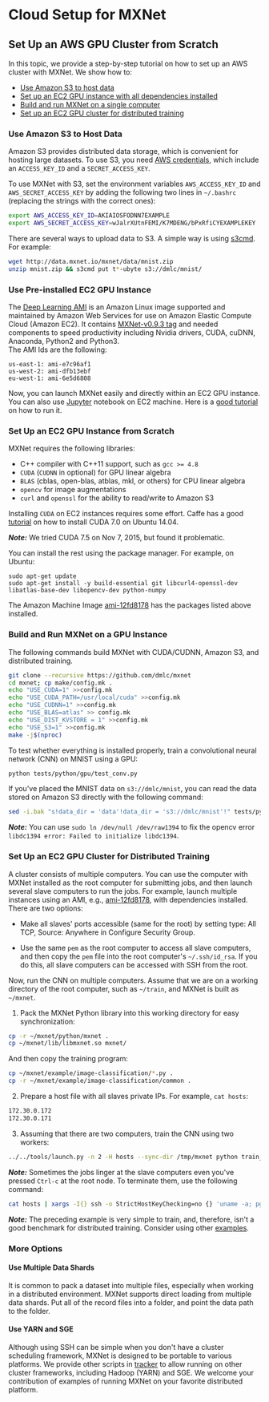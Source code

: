 # Cloud Setup for MXNet

## Set Up an AWS GPU Cluster from Scratch

In this topic, we provide a step-by-step tutorial on how to set up an AWS cluster with
MXNet. We show how to:

- [Use Amazon S3 to host data](#use-amazon-s3-to-host-data)
- [Set up an EC2 GPU instance with all dependencies installed](#set-up-an-ec2-gpu-instance)
- [Build and run MXNet on a single computer](#build-and-run-mxnet-on-a-gpu-instance)
- [Set up an EC2 GPU cluster for distributed training](#set-up-an-ec2-gpu-cluster-for-distributed-training)

### Use Amazon S3 to Host Data

Amazon S3 provides distributed data storage, which is convenient for hosting large datasets. To use S3, you need [AWS credentials](http://docs.aws.amazon.com/AWSSimpleQueueService/latest/SQSGettingStartedGuide/AWSCredentials.html),
which include an `ACCESS_KEY_ID` and a `SECRET_ACCESS_KEY`.

To use MXNet with S3, set the environment variables `AWS_ACCESS_KEY_ID` and
`AWS_SECRET_ACCESS_KEY` by adding the following two lines in
`~/.bashrc` (replacing the strings with the correct ones):

```bash
export AWS_ACCESS_KEY_ID=AKIAIOSFODNN7EXAMPLE
export AWS_SECRET_ACCESS_KEY=wJalrXUtnFEMI/K7MDENG/bPxRfiCYEXAMPLEKEY
```

There are several ways to upload data to S3. A simple way is using
[s3cmd](http://s3tools.org/s3cmd). For example:

```bash
wget http://data.mxnet.io/mxnet/data/mnist.zip
unzip mnist.zip && s3cmd put t*-ubyte s3://dmlc/mnist/
```

### Use Pre-installed EC2 GPU Instance The [Deep Learning AMI](https://aws.amazon.com/marketplace/pp/B01M0AXXQB?qid=1475211685369&sr=0-1&ref_=srh_res_product_title) is an Amazon Linux image supported and maintained by Amazon Web Services for use on Amazon Elastic Compute Cloud (Amazon EC2). It contains [MXNet-v0.9.3 tag](https://github.com/dmlc/mxnet) and needed components to speed productivity including Nvidia drivers, CUDA, cuDNN, Anaconda, Python2 and Python3.   
The AMI Ids are the following:```us-east-1: ami-e7c96af1us-west-2: ami-dfb13ebf eu-west-1: ami-6e5d6808```
Now, you can launch MXNet easily and directly within an EC2 GPU instance.  
You can also use [Jupyter](http://jupyter.org) notebook on EC2 machine. Here is a [good tutorial](https://github.com/dmlc/mxnet-notebooks) on how to run it.
### Set Up an EC2 GPU Instance from Scratch

MXNet requires the following libraries:

- C++ compiler with C++11 support, such as `gcc >= 4.8`
- `CUDA` (`CUDNN` in optional) for GPU linear algebra
- `BLAS` (cblas, open-blas, atblas, mkl, or others) for CPU linear algebra
- `opencv` for image augmentations
- `curl` and `openssl` for the ability to read/write to Amazon S3

Installing `CUDA` on EC2 instances requires some effort. Caffe has a good
[tutorial](https://github.com/BVLC/caffe/wiki/Install-Caffe-on-EC2-from-scratch-(Ubuntu,-CUDA-7,-cuDNN-3))
on how to install CUDA 7.0 on Ubuntu 14.04.

***Note:*** We tried CUDA 7.5 on Nov 7,
2015, but found it problematic.

You can install the rest using the package manager. For example, on Ubuntu:

```
sudo apt-get update
sudo apt-get install -y build-essential git libcurl4-openssl-dev libatlas-base-dev libopencv-dev python-numpy
```

The Amazon Machine Image [ami-12fd8178](https://console.aws.amazon.com/ec2/v2/home?region=us-east-1#LaunchInstanceWizard:ami=ami-12fd8178) has the  packages listed above installed.


### Build and Run MXNet on a GPU Instance

The following commands build MXNet with CUDA/CUDNN, Amazon S3, and distributed
training.

```bash
git clone --recursive https://github.com/dmlc/mxnet
cd mxnet; cp make/config.mk .
echo "USE_CUDA=1" >>config.mk
echo "USE_CUDA_PATH=/usr/local/cuda" >>config.mk
echo "USE_CUDNN=1" >>config.mk
echo "USE_BLAS=atlas" >> config.mk
echo "USE_DIST_KVSTORE = 1" >>config.mk
echo "USE_S3=1" >>config.mk
make -j$(nproc)
```

To test whether everything is installed properly, train a convolutional neural network (CNN) on MNIST using a GPU:

```bash
python tests/python/gpu/test_conv.py
```

If you've placed the MNIST data on `s3://dmlc/mnist`, you can read the data stored on Amazon S3 directly with the following command:

```bash
sed -i.bak "s!data_dir = 'data'!data_dir = 's3://dmlc/mnist'!" tests/python/gpu/test_conv.py
```

***Note:*** You can use `sudo ln /dev/null /dev/raw1394` to fix the opencv error `libdc1394 error: Failed to initialize libdc1394`.

### Set Up an EC2 GPU Cluster for Distributed Training

A cluster consists of multiple computers. You can use the computer with MXNet
installed as the root computer for submitting jobs, and then launch several
slave computers to run the jobs. For example, launch multiple instances using an
AMI, e.g.,
[ami-12fd8178](https://console.aws.amazon.com/ec2/v2/home?region=us-east-1#LaunchInstanceWizard:ami=ami-12fd8178),
with dependencies installed. There are two options:

- Make all slaves' ports accessible (same for the root) by setting type: All TCP,
   Source: Anywhere in Configure Security Group.

- Use the same `pem` as the root computer to access all slave computers, and
   then copy the `pem` file into the root computer's `~/.ssh/id_rsa`. If you do this, all slave computers can be accessed with SSH from the root.

Now, run the CNN on multiple computers. Assume that we are on a working
directory of the root computer, such as `~/train`, and MXNet is built as `~/mxnet`.

1. Pack the MXNet Python library into this working directory for easy
  synchronization:

  ```bash
  cp -r ~/mxnet/python/mxnet .
  cp ~/mxnet/lib/libmxnet.so mxnet/
  ```

  And then copy the training program:

  ```bash
  cp ~/mxnet/example/image-classification/*.py .
  cp -r ~/mxnet/example/image-classification/common .
  ```

2. Prepare a host file with all slaves private IPs. For example, `cat hosts`:

  ```bash
  172.30.0.172
  172.30.0.171
  ```

3. Assuming that there are two computers, train the CNN using two workers:

  ```bash
  ../../tools/launch.py -n 2 -H hosts --sync-dir /tmp/mxnet python train_mnist.py --kv-store dist_sync
  ```

***Note:*** Sometimes the jobs linger at the slave computers even you've pressed `Ctrl-c`
at the root node. To terminate them, use the following command:

```bash
cat hosts | xargs -I{} ssh -o StrictHostKeyChecking=no {} 'uname -a; pgrep python | xargs kill -9'
```

***Note:*** The preceding example is very simple to train, and, therefore, isn't a good
benchmark for distributed training. Consider using other [examples](https://github.com/dmlc/mxnet/tree/master/example/image-classification).

### More Options
#### Use Multiple Data Shards
It is common to pack a dataset into multiple files, especially when working in a distributed environment. MXNet supports direct loading from multiple data shards. Put all of the record files into a folder, and point the data path to the folder.

#### Use YARN and SGE
Although using SSH can be simple when you don't have a cluster scheduling framework, MXNet is designed to be portable to various platforms.  We provide other scripts in [tracker](https://github.com/dmlc/dmlc-core/tree/master/tracker) to allow running on other cluster frameworks, including Hadoop (YARN) and SGE. We welcome your contribution of examples of running MXNet on your favorite distributed platform.
